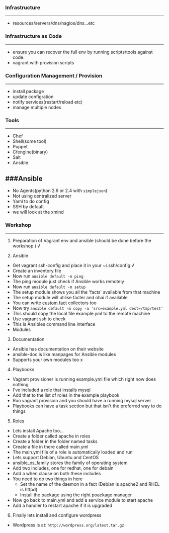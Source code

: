 
### Infrastructure
-----
- resources/servers/dns/nagios/dns...etc

### Infrastructure as Code
-----
- ensure you can recover the full env by running scripts/tools against code.
- vagrant with provision scripts


### Configuration Management / Provision
----
- install package
- update configration
- notify services(restart/reload etc)
- manage multiple nodes

### Tools
----
- Chef
- Shell(some tool)
- Puppet
- Cfengine(binary)
- Salt
- Ansible

###Ansible
----
- No Agents(python 2.6 or 2.4 with `simplejson`)
- Not using centralized server
- Yaml to do config
- SSH by default
- we will look at the xmind


### Workshop
----

1. Preparation of Vagrant env and ansible (should be done before the workshop )   √

2. Ansible
  - Get vagrant ssh-config and place it in your ~/.ssh/config  √
  - Create an inventory file
  - Now run ```ansible default -m ping```
  - The ping module just check if Ansible works remotely
  - Now run ```ansible default -m setup```
  - The setup module shows you all the 'facts' available from that machine
  - The setup module will utilise facter and ohai if available
  - You can write [custom fact](http://iambowen.github.io/puppet/2015/04/21/facter/) collectors too
  - Now try ```ansible default -m copy -a 'src=example.yml dest=/tmp/test'```
  - This should copy the local file example.yml to the remote machine
  - Use vagrant ssh to check
  - This is Ansibles command line interface
  - Modules

3. Documentation
  - Ansible has documentation on their website
  - ansible-doc is like manpages for Ansible modules
  - Supports your own modules too   x

4. Playbooks
  - Vagrant provisioner is running example.yml file which right now does nothing
  - I've included a role that installs mysql
  - Add that to the list of roles in the example playbook
  - Run vagrant provision and you should have a running mysql server
  - Playbooks can have a task section but that isn't the preferred way to do things

5. Roles
  - Lets install Apache too...
  - Create a folder called apache in roles
  - Create a folder in the folder named tasks
  - Create a file in there called main.yml
  - The main.yml file of a role is automatically loaded and run
  - Lets support Debian, Ubuntu and CentOS
  - ansible_os_family stores the family of operating system
  - Add two includes, one for redhat, one for debain
  - Add a when clause on both these includes
  - You need to do two things in here
    - Set the name of the daemon in a fact (Debian is apache2 and RHEL is httpd)
    - Install the package using the right poackage manager
  - Now go back to main.yml and add a service module to start apache
  - Add a handler to restart apache if it is upgraded

6. Finally lets install and configure wordpress
  - Wordpress is at: ```http://wordpress.org/latest.tar.gz```
